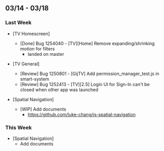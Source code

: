 ## 03/14 - 03/18 ##

### Last Week ###

* [TV Homescreen]
    - [Done] Bug 1254040 - [TV][Home] Remove expanding/shrinking motion for filters
        - landed on master

* [TV General]
    - [Review] Bug 1250801 - [GijTV] Add permission_manager_test.js in smart-system
    - [Review] Bug 1252413 - [TV][2.5] Login UI for Sign-In can't be closed when other app was launched

* [Spatial Navigation]
    - [WIP] Add documents
        - https://github.com/luke-chang/js-spatial-navigation

### This Week ###

* [Spatial Navigation]
    - Add documents
